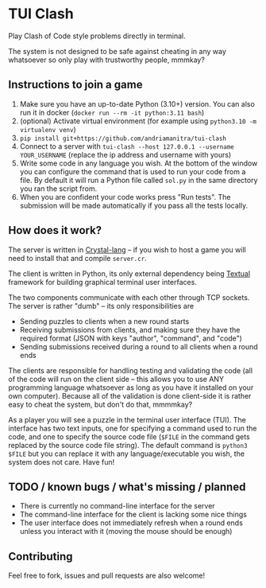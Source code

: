 # TUI Clash

Play Clash of Code style problems directly in terminal.

The system is not designed to be safe against cheating in any way whatsoever so only play with trustworthy people, mmmkay?

## Instructions to join a game

1. Make sure you have an up-to-date Python (3.10+) version. You can also run it in docker (`docker run --rm -it python:3.11 bash`)
1. (optional) Activate virtual environment (for example using `python3.10 -m virtualenv venv`)
1. `pip install git+https://github.com/andriamanitra/tui-clash`
1. Connect to a server with `tui-clash --host 127.0.0.1 --username YOUR_USERNAME` (replace the ip address and username with yours)
1. Write some code in any language you wish. At the bottom of the window you can configure the command that is used to run your code from a file. By default it will run a Python file called `sol.py` in the same directory you ran the script from.
1. When you are confident your code works press "Run tests". The submission will be made automatically if you pass all the tests locally.


## How does it work?

The server is written in [Crystal-lang](https://crystal-lang.org/) – if you wish to host a game you will need to install that and compile `server.cr`.

The client is written in Python, its only external dependency being [Textual](https://textual.textualize.io/) framework for building graphical terminal user interfaces.

The two components communicate with each other through TCP sockets. The server is rather "dumb" – its only responsibilities are
* Sending puzzles to clients when a new round starts
* Receiving submissions from clients, and making sure they have the required format (JSON with keys "author", "command", and "code")
* Sending submissions received during a round to all clients when a round ends

The clients are responsible for handling testing and validating the code (all of the code will run on the client side – this allows you to use ANY programming language whatsoever as long as you have it installed on your own computer).
Because all of the validation is done client-side it is rather easy to cheat the system, but don't do that, mmmmkay?

As a player you will see a puzzle in the terminal user interface (TUI). The interface has two text inputs, one for specifying a command
used to run the code, and one to specify the source code file (`$FILE` in the command gets replaced by the source code file string). The
default command is `python3 $FILE` but you can replace it with any language/executable you wish, the system does not care.
Have fun!

## TODO / known bugs / what's missing / planned

* There is currently no command-line interface for the server
* The command-line interface for the client is lacking some nice things
* The user interface does not immediately refresh when a round ends unless you interact with it (moving the mouse should be enough)




## Contributing

Feel free to fork, issues and pull requests are also welcome!
